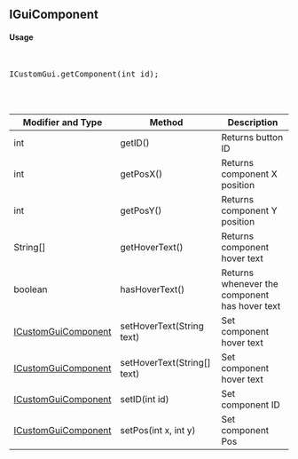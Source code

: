 ## IGuiComponent


#### Usage     
<br>

<pre>
ICustomGui.getComponent(int id);
</pre>

<br>
<br>

Modifier and Type | Method | Description
------- | ------------- | -------------------------------------------------------------
int | getID() | Returns button ID
int | getPosX() | Returns component X position
int | getPosY() | Returns component Y position
String[] | getHoverText() | Returns component hover text
boolean	| hasHoverText() | Returns whenever the component has hover text
[ICustomGuiComponent](https://github.com/PewDizinho/CustomNPCPlus-Script-Documentation/blob/main/CustomGui/IGuiComponent.md) | setHoverText(String text) | Set component hover text
[ICustomGuiComponent](https://github.com/PewDizinho/CustomNPCPlus-Script-Documentation/blob/main/CustomGui/IGuiComponent.md) | setHoverText(String[] text) | Set component hover text
[ICustomGuiComponent](https://github.com/PewDizinho/CustomNPCPlus-Script-Documentation/blob/main/CustomGui/IGuiComponent.md) | setID(int id) | Set component ID
[ICustomGuiComponent](https://github.com/PewDizinho/CustomNPCPlus-Script-Documentation/blob/main/CustomGui/IGuiComponent.md) | setPos(int x, int y) | Set component Pos








